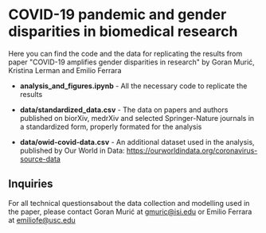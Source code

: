 # COVID-19 pandemic and gender disparities in biomedical research

Here you can find the code and the data for replicating the results from paper "COVID-19 amplifies gender disparities in research" by Goran Murić, Kristina Lerman and Emilio Ferrara

- **analysis_and_figures.ipynb** - All the necessary code to replicate the results 

- **data/standardized_data.csv** - The data on papers and authors published on biorXiv, medrXiv and selected Springer-Nature journals in a standardized form, properly formated for the analysis

- **data/owid-covid-data.csv** - An additional dataset used in the analysis, published by Our World in Data: https://ourworldindata.org/coronavirus-source-data 


## Inquiries

For all technical questionsabout the data collection and modelling used in the paper, please contact Goran Murić at gmuric@isi.edu or Emilio Ferrara at emiliofe@usc.edu